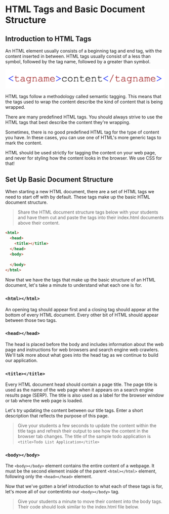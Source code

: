 # HTML Tags and Basic Document Structure

## Introduction to HTML Tags
An HTML element usually consists of a beginning tag and end tag, with the content inserted in between. HTML tags usually consist of a less than symbol, followed by the tag name, followed by a greater than symbol.

![Example of an HTML tag](/images/html_tags_and_basic_document_structure/01.png "Example of an HTML tag")

HTML tags follow a methodology called semantic tagging. This means that the tags used to wrap the content describe the kind of content that is being wrapped.

There are many predefined HTML tags. You should always strive to use the HTML tags that best describe the content they're wrapping.

Sometimes, there is no good predefined HTML tag for the type of content you have. In these cases, you can use one of HTML's more generic tags to mark the content.

HTML should be used strictly for tagging the content on your web page, and never for styling how the content looks in the browser. We use CSS for that!

## Set Up Basic Document Structure
When starting a new HTML document, there are a set of HTML tags we need to start off with by default. These tags make up the basic HTML document structure.

>Share the HTML document structure tags below with your students and have them cut and paste the tags into their index.html documents above their content.

```HTML
<html>
  <head>
    <title></title>
  </head>
  <body>

  </body>
</html>
```

Now that we have the tags that make up the basic structure of an HTML document, let's take a minute to understand what each one is for.

### `<html></html>`
An opening <html> tag should appear first and a closing </html> tag should appear at the bottom of every HTML document. Every other bit of HTML should appear between those two tags.

### `<head></head>`
The head is placed before the body and includes information about the web page and instructions for web browsers and search engine web crawlers. We'll talk more about what goes into the head tag as we continue to build our application.

### `<title></title>`
Every HTML document head should contain a page title. The page title is used as the name of the web page when it appears on a search engine results page (SERP). The title is also used as a label for the browser window or tab where the web page is loaded.

Let's try updating the content between our title tags. Enter a short description that reflects the purpose of this page.

>Give your students a few seconds to update the content within the title tags and refresh their output to see how the content in the browser tab changes. The title of the sample todo application is `<title>Todo List Application</title>`

### `<body></body>`
The `<body></body>` element contains the entire content of a webpage. It must be the second element inside of the parent `<html></html>` element, following only the `<head></head>` element.

Now that we've gotten a brief introduction to what each of these tags is for, let's move all of our contentinto our `<body></body>` tag.

>Give your students a minute to move their content into the body tags. Their code should look similar to the index.html file below.

